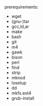 prerequirements:

  * wget
  * (gnu-)tar
  * gcc,ld,ar
  * make
  * bash
  * git
  * m4
  * gawk
  * bison
  * perl
  * find
  * strip
  * mknod
  * losetup
  * dd
  * mkfs.ext4
  * grub-install